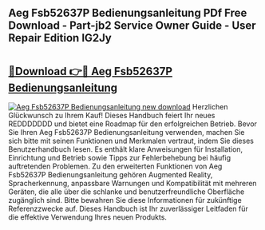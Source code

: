 ## Aeg Fsb52637P Bedienungsanleitung PDf Free Download - Part-jb2 Service Owner Guide - User Repair Edition IG2Jy

# <h2><a href="http://df02k7j.blite.top/?on=Aeg+Fsb52637P+Bedienungsanleitung">🔗Download 👉🔴 Aeg Fsb52637P Bedienungsanleitung</a></h2>

[![Aeg Fsb52637P Bedienungsanleitung new download](https://i.imgur.com/lujVjoI.png)](http://df02k7j.blite.top/?on=Aeg+Fsb52637P+Bedienungsanleitung)
Herzlichen Glückwunsch zu Ihrem Kauf! Dieses Handbuch feiert Ihr neues REDDDDDDD und bietet eine Roadmap für den erfolgreichen Betrieb. Bevor Sie Ihren Aeg Fsb52637P Bedienungsanleitung verwenden, machen Sie sich bitte mit seinen Funktionen und Merkmalen vertraut, indem Sie dieses Benutzerhandbuch lesen. Es enthält klare Anweisungen für Installation, Einrichtung und Betrieb sowie Tipps zur Fehlerbehebung bei häufig auftretenden Problemen. Zu den erweiterten Funktionen von Aeg Fsb52637P Bedienungsanleitung gehören Augmented Reality, Spracherkennung, anpassbare Warnungen und Kompatibilität mit mehreren Geräten, die alle über die schlanke und benutzerfreundliche Oberfläche zugänglich sind. Bitte bewahren Sie diese Informationen für zukünftige Referenzzwecke auf. Dieses Handbuch ist Ihr zuverlässiger Leitfaden für die effektive Verwendung Ihres neuen Produkts.
